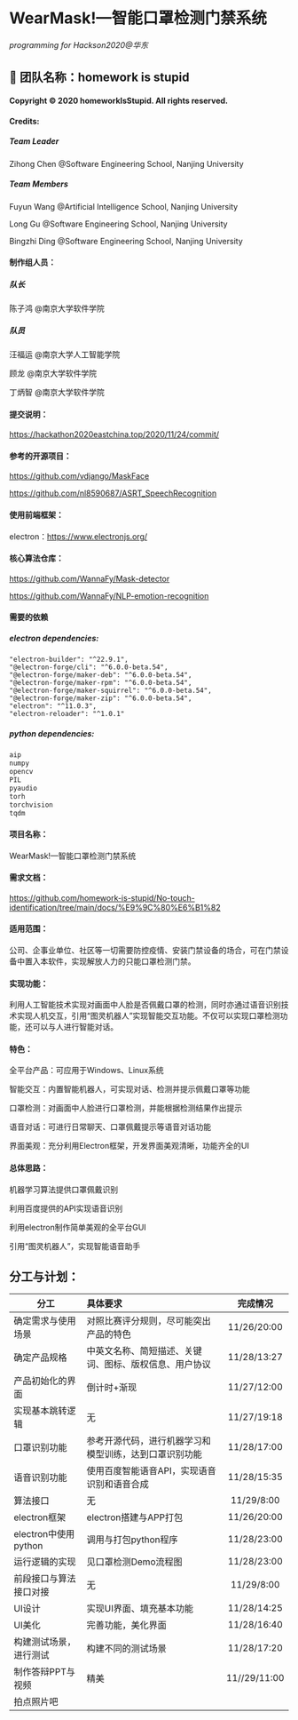 # WearMask!—智能口罩检测门禁系统
###### programming for Hackson2020@华东

## 👋 团队名称：homework is stupid

#### Copyright © 2020 homeworkIsStupid. All rights reserved.

#### Credits: 

##### Team Leader

Zihong Chen @Software Engineering School, Nanjing University

##### Team Members

Fuyun Wang @Artificial Intelligence School, Nanjing University

Long Gu @Software Engineering School, Nanjing University

Bingzhi Ding @Software Engineering School, Nanjing University

#### 制作组人员：

##### 队长

陈子鸿 @南京大学软件学院

##### 队员

汪福运 @南京大学人工智能学院

顾龙 @南京大学软件学院

丁炳智 @南京大学软件学院

#### 提交说明：

https://hackathon2020eastchina.top/2020/11/24/commit/

#### 参考的开源项目：

https://github.com/vdjango/MaskFace

https://github.com/nl8590687/ASRT_SpeechRecognition

#### 使用前端框架：

electron：https://www.electronjs.org/

#### 核心算法仓库：

https://github.com/WannaFy/Mask-detector

https://github.com/WannaFy/NLP-emotion-recognition

#### 需要的依赖

##### electron dependencies:

```
"electron-builder": "^22.9.1",
"@electron-forge/cli": "^6.0.0-beta.54",
"@electron-forge/maker-deb": "^6.0.0-beta.54",
"@electron-forge/maker-rpm": "^6.0.0-beta.54",
"@electron-forge/maker-squirrel": "^6.0.0-beta.54",
"@electron-forge/maker-zip": "^6.0.0-beta.54",
"electron": "^11.0.3",
"electron-reloader": "^1.0.1"
```

##### python dependencies:

```python
aip
numpy
opencv
PIL
pyaudio
torh
torchvision
tqdm
```

#### **项目名称**：

WearMask!—智能口罩检测门禁系统

#### **需求文档**：

https://github.com/homework-is-stupid/No-touch-identification/tree/main/docs/%E9%9C%80%E6%B1%82

#### **适用范围**：

公司、企事业单位、社区等一切需要防控疫情、安装门禁设备的场合，可在门禁设备中置入本软件，实现解放人力的只能口罩检测门禁。

#### **实现功能**：

利用人工智能技术实现对画面中人脸是否佩戴口罩的检测，同时亦通过语音识别技术实现人机交互，引用“图灵机器人”实现智能交互功能。不仅可以实现口罩检测功能，还可以与人进行智能对话。

#### **特色**：

全平台产品：可应用于Windows、Linux系统

智能交互：内置智能机器人，可实现对话、检测并提示佩戴口罩等功能

口罩检测：对画面中人脸进行口罩检测，并能根据检测结果作出提示

语音对话：可进行日常聊天、口罩佩戴提示等语音对话功能

界面美观：充分利用Electron框架，开发界面美观清晰，功能齐全的UI

#### **总体思路**：

机器学习算法提供口罩佩戴识别

利用百度提供的API实现语音识别

利用electron制作简单美观的全平台GUI

引用“图灵机器人”，实现智能语音助手

## 分工与计划：

| 分工                   | 具体要求                                               |   完成情况   |
| ---------------------- | :----------------------------------------------------- | :----------: |
| 确定需求与使用场景     | 对照比赛评分规则，尽可能突出产品的特色                 | 11/26/20:00  |
| 确定产品规格           | 中英文名称、简短描述、关键词、图标、版权信息、用户协议 | 11/28/13:27  |
| 产品初始化的界面       | 倒计时+渐现                                            | 11/27/12:00  |
| 实现基本跳转逻辑       | 无                                                     | 11/27/19:18  |
| 口罩识别功能           | 参考开源代码，进行机器学习和模型训练，达到口罩识别功能 | 11/28/17:00  |
| 语音识别功能           | 使用百度智能语音API，实现语音识别和语音合成            | 11/28/15:35  |
| 算法接口               | 无                                                     |  11/29/8:00  |
| electron框架           | electron搭建与APP打包                                  | 11/26/20:00  |
| electron中使用python   | 调用与打包python程序                                   | 11/28/23:00  |
| 运行逻辑的实现         | 见口罩检测Demo流程图                                   | 11/28/23:00  |
| 前段接口与算法接口对接 | 无                                                     |  11/29/8:00  |
| UI设计                 | 实现UI界面、填充基本功能                               | 11/28/14:25  |
| UI美化                 | 完善功能，美化界面                                     | 11/28/16:40  |
| 构建测试场景，进行测试 | 构建不同的测试场景                                     | 11/28/17:20  |
| 制作答辩PPT与视频      | 精美                                                   | 11//29/11:00 |
| 拍点照片吧             |                                                        |              |


